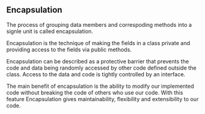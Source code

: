 ## Encapsulation

The process of grouping data members and correspoding methods into a signle unit is called encapsulation.

Encapsulation is the technique of making the fields in a class private and providing access to the fields via public methods.

Encapsulation can be described as a protective barrier that prevents the code and data being randomly accessed by other code defined outside the class. Access to the data and code is tightly controlled by an interface.

The main benefit of encapsulation is the ability to modify our implemented code without breaking the code of others who use our code. With this feature Encapsulation gives maintainability, flexibility and extensibility to our code.
